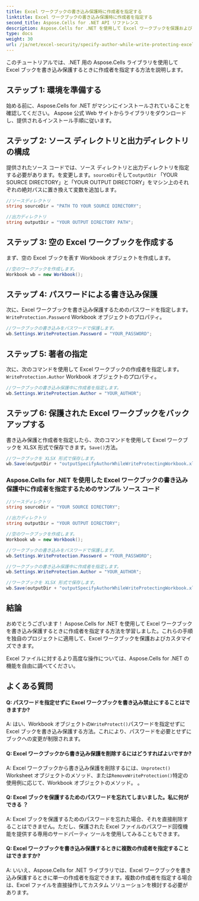 ```yaml
---
title: Excel ワークブックの書き込み保護時に作成者を指定する
linktitle: Excel ワークブックの書き込み保護時に作成者を指定する
second_title: Aspose.Cells for .NET API リファレンス
description: Aspose.Cells for .NET を使用して Excel ワークブックを保護およびカスタマイズする方法を学びます。 C# のステップバイステップのチュートリアル。
type: docs
weight: 30
url: /ja/net/excel-security/specify-author-while-write-protecting-excel-workbook/
---
```


このチュートリアルでは、.NET 用の Aspose.Cells ライブラリを使用して Excel ブックを書き込み保護するときに作成者を指定する方法を説明します。

## ステップ 1: 環境を準備する

始める前に、Aspose.Cells for .NET がマシンにインストールされていることを確認してください。 Aspose 公式 Web サイトからライブラリをダウンロードし、提供されるインストール手順に従います。

## ステップ 2: ソース ディレクトリと出力ディレクトリの構成

提供されたソース コードでは、ソース ディレクトリと出力ディレクトリを指定する必要があります。を変更します。`sourceDir`そして`outputDir` 「YOUR SOURCE DIRECTORY」と「YOUR OUTPUT DIRECTORY」をマシン上のそれぞれの絶対パスに置き換えて変数を追加します。

```csharp
//ソースディレクトリ
string sourceDir = "PATH TO YOUR SOURCE DIRECTORY";

//出力ディレクトリ
string outputDir = "YOUR OUTPUT DIRECTORY PATH";
```

## ステップ 3: 空の Excel ワークブックを作成する

まず、空の Excel ブックを表す Workbook オブジェクトを作成します。

```csharp
//空のワークブックを作成します。
Workbook wb = new Workbook();
```

## ステップ 4: パスワードによる書き込み保護

次に、Excel ワークブックを書き込み保護するためのパスワードを指定します。`WriteProtection.Password` Workbook オブジェクトのプロパティ。

```csharp
//ワークブックの書き込みをパスワードで保護します。
wb.Settings.WriteProtection.Password = "YOUR_PASSWORD";
```

## ステップ 5: 著者の指定

次に、次のコマンドを使用して Excel ワークブックの作成者を指定します。`WriteProtection.Author` Workbook オブジェクトのプロパティ。

```csharp
//ワークブックの書き込み保護中に作成者を指定します。
wb.Settings.WriteProtection.Author = "YOUR_AUTHOR";
```

## ステップ 6: 保護された Excel ワークブックをバックアップする

書き込み保護と作成者を指定したら、次のコマンドを使用して Excel ワークブックを XLSX 形式で保存できます。`Save()`方法。

```csharp
//ワークブックを XLSX 形式で保存します。
wb.Save(outputDir + "outputSpecifyAuthorWhileWriteProtectingWorkbook.xlsx");
```

### Aspose.Cells for .NET を使用した Excel ワークブックの書き込み保護中に作成者を指定するためのサンプル ソース コード 
```csharp
//ソースディレクトリ
string sourceDir = "YOUR SOURCE DIRECTORY";

//出力ディレクトリ
string outputDir = "YOUR OUTPUT DIRECTORY";

//空のワークブックを作成します。
Workbook wb = new Workbook();

//ワークブックの書き込みをパスワードで保護します。
wb.Settings.WriteProtection.Password = "YOUR_PASSWORD";

//ワークブックの書き込み保護中に作成者を指定します。
wb.Settings.WriteProtection.Author = "YOUR_AUTHOR";

//ワークブックを XLSX 形式で保存します。
wb.Save(outputDir + "outputSpecifyAuthorWhileWriteProtectingWorkbook.xlsx");

```

## 結論

おめでとうございます！ Aspose.Cells for .NET を使用して Excel ワークブックを書き込み保護するときに作成者を指定する方法を学習しました。これらの手順を独自のプロジェクトに適用して、Excel ワークブックを保護およびカスタマイズできます。

Excel ファイルに対するより高度な操作については、Aspose.Cells for .NET の機能を自由に調べてください。

## よくある質問

#### Q: パスワードを指定せずに Excel ワークブックを書き込み禁止にすることはできますか?

 A: はい、Workbook オブジェクトの`WriteProtect()`パスワードを指定せずに Excel ブックを書き込み保護する方法。これにより、パスワードを必要とせずにブックへの変更が制限されます。

#### Q: Excel ワークブックから書き込み保護を削除するにはどうすればよいですか?

 A: Excel ワークブックから書き込み保護を削除するには、`Unprotect()` Worksheet オブジェクトのメソッド、または`RemoveWriteProtection()`特定の使用例に応じて、Workbook オブジェクトのメソッド。 。

#### Q: Excel ブックを保護するためのパスワードを忘れてしまいました。私に何ができる ？

A: Excel ブックを保護するためのパスワードを忘れた場合、それを直接削除することはできません。ただし、保護された Excel ファイルのパスワード回復機能を提供する専用のサードパーティ ツールを使用してみることもできます。

#### Q: Excel ワークブックを書き込み保護するときに複数の作成者を指定することはできますか?

A: いいえ、Aspose.Cells for .NET ライブラリでは、Excel ワークブックを書き込み保護するときに単一の作成者を指定できます。複数の作成者を指定する場合は、Excel ファイルを直接操作してカスタム ソリューションを検討する必要があります。